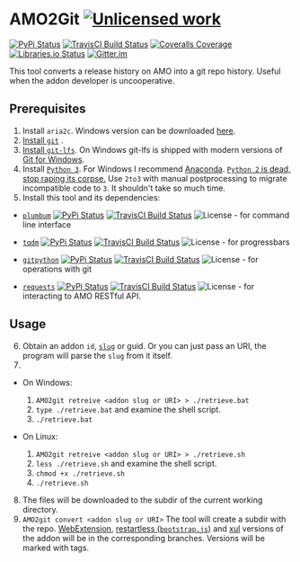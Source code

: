 AMO2Git [![Unlicensed work](https://unlicense.org/favicon.png)](https://unlicense.org/)
===============
[![PyPi Status](https://img.shields.io/pypi/v/AMO2Git.svg)](https://pypi.python.org/pypi/AMO2Git)
[![TravisCI Build Status](https://travis-ci.org/KOLANICH/AMO2Git.svg?branch=master)](https://travis-ci.org/KOLANICH/AMO2Git)
[![Coveralls Coverage](https://img.shields.io/coveralls/KOLANICH/AMO2Git.svg)](https://coveralls.io/r/KOLANICH/AMO2Git)
[![Libraries.io Status](https://img.shields.io/librariesio/github/KOLANICH/AMO2Git.svg)](https://libraries.io/github/KOLANICH/AMO2Git)
[![Gitter.im](https://badges.gitter.im/AMO2Git/Lobby.svg)](https://gitter.im/AMO2Git/Lobby)

This tool converts a release history on AMO into a git repo history. Useful when the addon developer is uncooperative.

Prerequisites
-------------

1. Install `aria2c`. Windows version can be downloaded [here](https://github.com/aria2/aria2/releases).
2. [Install `git`](https://git-scm.com/download) .
3. [Install `git-lfs`](https://github.com/git-lfs/git-lfs/releases). On Windows git-lfs is shipped with modern versions of [Git for Windows](https://gitforwindows.org/).
4. Install [```Python 3```](https://www.python.org/downloads/). For Windows I recommend [Anaconda](https://www.anaconda.com/download/). [```Python 2``` is dead, stop raping its corpse.](https://python3statement.org/) Use ```2to3``` with manual postprocessing to migrate incompatible code to ```3```. It shouldn't take so much time.
5. Install this tool and its dependencies:
  * [```plumbum```](https://github.com/tomerfiliba/plumbum) [![PyPi Status](https://img.shields.io/pypi/v/plumbum.svg)](https://pypi.python.org/pypi/plumbum) [![TravisCI Build Status](https://travis-ci.org/tomerfiliba/plumbum.svg?branch=master)](https://travis-ci.org/tomerfiliba/plumbum) ![License](https://img.shields.io/github/license/tomerfiliba/plumbum.svg) - for command line interface 

  * [```tqdm```](https://github.com/tqdm/tqdm) [![PyPi Status](https://img.shields.io/pypi/v/tqdm.svg)](https://pypi.python.org/pypi/plumbum) [![TravisCI Build Status](https://travis-ci.org/tqdm/tqdm.svg?branch=master)](https://travis-ci.org/tqdm/tqdm) ![License](https://img.shields.io/github/license/tqdm/tqdm.svg) - for progressbars

  * [```gitpython```](https://github.com/gitpython-developers/GitPython) [![PyPi Status](https://img.shields.io/pypi/v/gitpython.svg)](https://pypi.python.org/pypi/gitpython) [![TravisCI Build Status](https://travis-ci.org/gitpython-developers/GitPython.svg?branch=master)](https://travis-ci.org/gitpython-developers/GitPython) ![License](https://img.shields.io/github/license/gitpython-developers/GitPython.svg) - for operations with git

  * [```requests```](https://github.com/requests/requests) [![PyPi Status](https://img.shields.io/pypi/v/requests.svg)](https://pypi.python.org/pypi/requests) [![TravisCI Build Status](https://travis-ci.org/requests/requests.svg?branch=master)](https://travis-ci.org/requests/requests) ![License](https://img.shields.io/github/license/requests/requests.svg) - for interacting to AMO RESTful API.

Usage
-----

6. Obtain an addon `id`, [`slug`](https://addons-server.readthedocs.io/en/latest/topics/api/addons.html#detail) or guid. Or you can just pass an URI, the program will parse the `slug` from it itself.
7. 
  * On Windows:
    1. `AMO2git retreive <addon slug or URI> > ./retrieve.bat`
    2. `type ./retrieve.bat` and examine the shell script.
    3. `./retrieve.bat`

  * On Linux:
    1. `AMO2git retreive <addon slug or URI> > ./retrieve.sh`
    2. `less ./retrieve.sh` and examine the shell script.
    3. `chmod +x ./retrieve.sh`
    4. `./retrieve.sh`

8. The files will be downloaded to the subdir of the current working directory.
9. `AMO2git convert <addon slug or URI>`
The tool will create a subdir with the repo. [WebExtension](https://developer.mozilla.org/en-US/Add-ons/WebExtensions), [restartless (`bootstrap.js`)](https://developer.mozilla.org/en-US/docs/Archive/Add-ons/Bootstrapped_extensions) and [xul](https://developer.mozilla.org/en-US/docs/Archive/Add-ons/Overlay_Extensions) versions of the addon will be in the corresponding branches. Versions will be marked with tags.
